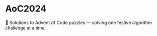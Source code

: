 # AoC2024
🎄 Solutions to Advent of Code puzzles — solving one festive algorithm challenge at a time!
